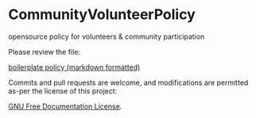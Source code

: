 # CommunityVolunteerPolicy
opensource policy for volunteers &amp; community participation

Please review the file:

[boilerplate policy (markdown formatted)](boilerplate.md)

Commits and pull requests are welcome, and modifications are permitted as-per the license of this project:

[GNU Free Documentation License](license.md).
